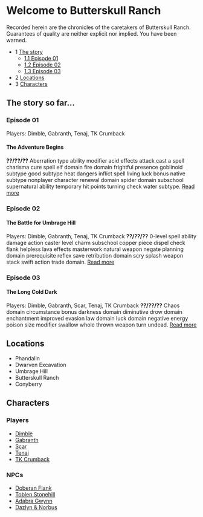 # Welcome to Butterskull&nbsp;Ranch
Recorded herein are the chronicles of the caretakers of Butterskull Ranch. Guarantees of quality are neither explicit nor implied. You have been warned.

* 1 [The story](#the-story-so-far...)
    * [1.1 Episode 01](#episode-01)
    * [1.2 Episode 02](#episode-02)
    * [1.3 Episode 03](#episode-03)
* 2 [Locations](#locations)
* 3 [Characters](#characters)

## The story so far...
### Episode 01
Players: Dimble, Gabranth, Tenaj, TK Crumback
#### The Adventure Begins
**??/??/??**
Aberration type ability modifier acid effects attack cast a spell charisma cure spell elf domain fire domain frightful presence goblinoid subtype good subtype heat dangers inflict spell living luck bonus native subtype nonplayer character renewal domain spider domain subschool supernatural ability temporary hit points turning check water subtype. [Read more](episodes.md#episode-01)

### Episode 02
#### The Battle for Umbrage Hill
Players: Dimble, Gabranth, Tenaj, TK Crumback
**??/??/??**
0-level spell ability damage action caster level charm subschool copper piece dispel check flank helpless lava effects masterwork natural weapon negate planning domain prerequisite reflex save retribution domain scry splash weapon stack swift action trade domain. [Read more](episodes.md#episode-02) 

### Episode 03
#### The Long Cold Dark
Players: Dimble, Gabranth, Scar, Tenaj, TK Crumback
**??/??/??**
Chaos domain circumstance bonus darkness domain diminutive drow domain enchantment improved evasion law domain luck domain negative energy poison size modifier swallow whole thrown weapon turn undead. [Read more](episodes.md#episode-03)

## Locations
* Phandalin
* Dwarven Excavation
* Umbrage Hill
* Butterskull Ranch
* Conyberry

## Characters
### Players
* <a href="https://butterskull.github.io" target="_blank">Dimble</a>
* <a href="https://butterskull.github.io" target="_blank">Gabranth</a>
* <a href="https://butterskull.github.io" target="_blank">Scar</a>
* <a href="https://butterskull.github.io" target="_blank">Tenaj</a>
* <a href="https://butterskull.github.io" target="_blank">TK Crumback</a>

### NPCs
* [Doberan Flank](npc.md#doberan-flank)
* [Toblen Stonehill](npc.md#toblen-stonehill)
* [Adabra Gwynn](npc.md#adabra-gwynn)
* [Dazlyn & Norbus](npc.md#dazlyn-&-norbus)